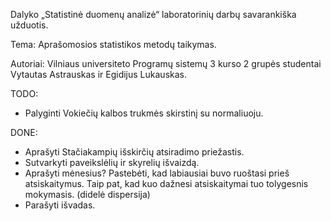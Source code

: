 Dalyko „Statistinė duomenų analizė“ laboratorinių darbų savarankiška 
užduotis.

Tema: Aprašomosios statistikos metodų taikymas.

Autoriai: Vilniaus universiteto Programų sistemų 3 kurso 2 grupės
studentai Vytautas Astrauskas ir Egidijus Lukauskas.

TODO:

+   Palyginti Vokiečių kalbos trukmės skirstinį su normaliuoju.

DONE: 

+   Aprašyti Stačiakampių išskirčių atsiradimo priežastis.
+   Sutvarkyti paveikslėlių ir skyrelių išvaizdą.
+   Aprašyti mėnesius? Pastebėti, kad labiausiai buvo ruoštasi 
    prieš atsiskaitymus. Taip pat, kad kuo dažnesi atsiskaitymai
    tuo tolygesnis mokymasis. (didelė dispersija)
+   Parašyti išvadas.